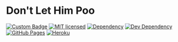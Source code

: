 # Don't Let Him Poo

[![Custom Badge](https://img.shields.io/badge/Author-Abhijit%20Kar-brightgreen.svg)](https://abhijit-kar.github.io/)
[![MIT licensed](https://img.shields.io/badge/license-MIT-blue.svg)](https://opensource.org/licenses/mit-license.php)
[![Dependency](https://david-dm.org/abhijit-kar/dont-let-him-poo.svg?style=flat)](https://david-dm.org/abhijit-kar/dont-let-him-poo)
[![Dev Dependency](https://david-dm.org/abhijit-kar/dont-let-him-poo/dev-status.svg?style=flat)](https://david-dm.org/abhijit-kar/dont-let-him-poo?type=dev)  
[![GitHub Pages](https://img.shields.io/badge/Server-GitHub%20Pages-brightgreen.svg?style=flat)](http://www.abhijit-kar.com/dont-let-him-poo/)
[![Heroku](https://img.shields.io/badge/Server-Heroku-brightgreen.svg?style=flat)](https://abhijit-kar.herokuapp.com/)
